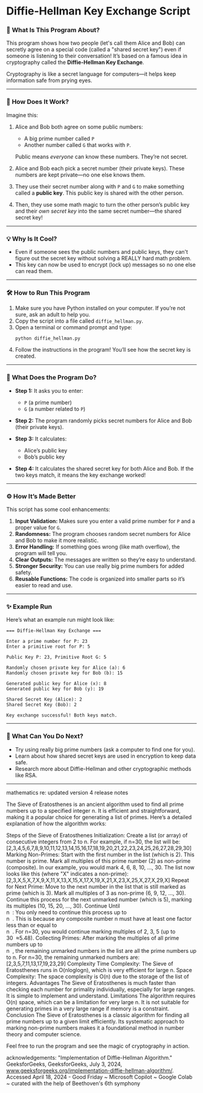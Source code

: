 

# **Diffie-Hellman Key Exchange Script**

### 🚀 **What Is This Program About?**

This program shows how two people (let's call them Alice and Bob) can secretly agree on a special code (called a "shared secret key") even if someone is listening to their conversation! It’s based on a famous idea in cryptography called the **Diffie-Hellman Key Exchange**.

Cryptography is like a secret language for computers—it helps keep information safe from prying eyes.

---

### 🤔 **How Does It Work?**

Imagine this:
1. Alice and Bob both agree on some public numbers: 
   - A big prime number called `P`
   - Another number called `G` that works with `P`.

   Public means *everyone* can know these numbers. They’re not secret.

2. Alice and Bob each pick a secret number (their private keys). These numbers are kept private—no one else knows them.

3. They use their secret number along with `P` and `G` to make something called a **public key**. This public key is shared with the other person.

4. Then, they use some math magic to turn the other person’s public key and their *own secret key* into the same secret number—the shared secret key!

---

### 💡 **Why Is It Cool?**
- Even if someone sees the public numbers and public keys, they can't figure out the secret key without solving a REALLY hard math problem.
- This key can now be used to encrypt (lock up) messages so no one else can read them.

---

### 🛠️ **How to Run This Program**

1. Make sure you have Python installed on your computer. If you’re not sure, ask an adult to help you.
2. Copy the script into a file called `diffie_hellman.py`.
3. Open a terminal or command prompt and type:
   ```
   python diffie_hellman.py
   ```
4. Follow the instructions in the program! You’ll see how the secret key is created.

---

### 📝 **What Does the Program Do?**

- **Step 1:** It asks you to enter:
  - `P` (a prime number)
  - `G` (a number related to `P`)

- **Step 2:** The program randomly picks secret numbers for Alice and Bob (their private keys).

- **Step 3:** It calculates:
  - Alice’s public key
  - Bob’s public key

- **Step 4:** It calculates the shared secret key for both Alice and Bob. If the two keys match, it means the key exchange worked!

---

### ⚙️ **How It’s Made Better**

This script has some cool enhancements:
1. **Input Validation:** Makes sure you enter a valid prime number for `P` and a proper value for `G`.
2. **Randomness:** The program chooses random secret numbers for Alice and Bob to make it more realistic.
3. **Error Handling:** If something goes wrong (like math overflow), the program will tell you.
4. **Clear Outputs:** The messages are written so they’re easy to understand.
5. **Stronger Security:** You can use really big prime numbers for added safety.
6. **Reusable Functions:** The code is organized into smaller parts so it’s easier to read and use.

---

### ✨ **Example Run**

Here’s what an example run might look like:

```
=== Diffie-Hellman Key Exchange ===

Enter a prime number for P: 23
Enter a primitive root for P: 5

Public Key P: 23, Primitive Root G: 5

Randomly chosen private key for Alice (a): 6
Randomly chosen private key for Bob (b): 15

Generated public key for Alice (x): 8
Generated public key for Bob (y): 19

Shared Secret Key (Alice): 2
Shared Secret Key (Bob): 2

Key exchange successful! Both keys match.
```

---

### 🎉 **What Can You Do Next?**

- Try using really big prime numbers (ask a computer to find one for you).
- Learn about how shared secret keys are used in encryption to keep data safe.
- Research more about Diffie-Hellman and other cryptographic methods like RSA.

---
mathematics re: updated version 4 release notes

The Sieve of Eratosthenes is an ancient algorithm used to find all prime numbers up to a specified integer n. It is efficient and straightforward, making it a popular choice for generating a list of primes. Here’s a detailed explanation of how the algorithm works:

Steps of the Sieve of Eratosthenes
Initialization:
Create a list (or array) of consecutive integers from 2 to n. For example, if n=30, the list will be: [2,3,4,5,6,7,8,9,10,11,12,13,14,15,16,17,18,19,20,21,22,23,24,25,26,27,28,29,30]
Marking Non-Primes:
Start with the first number in the list (which is 2). This number is prime.
Mark all multiples of this prime number (2) as non-prime (composite). In our example, you would mark 4, 6, 8, 10, ..., 30.
The list now looks like this (where "X" indicates a non-prime): [2,3,X,5,X,7,X,9,X,11,X,13,X,15,X,17,X,19,X,21,X,23,X,25,X,27,X,29,X]
Repeat for Next Prime:
Move to the next number in the list that is still marked as prime (which is 3). Mark all multiples of 3 as non-prime (6, 9, 12, ..., 30).
Continue this process for the next unmarked number (which is 5), marking its multiples (10, 15, 20, ..., 30).
Continue Until  
n
​
 :
You only need to continue this process up to  
n
​
 . This is because any composite number n must have at least one factor less than or equal to  
n
​
 .
For n=30, you would continue marking multiples of 2, 3, 5 (up to  
30
​
 ≈5.48).
Collecting Primes:
After marking the multiples of all prime numbers up to  
n
​
 , the remaining unmarked numbers in the list are all the prime numbers up to n.
For n=30, the remaining unmarked numbers are: [2,3,5,7,11,13,17,19,23,29]
Complexity
Time Complexity: The Sieve of Eratosthenes runs in O(nloglogn), which is very efficient for large n.
Space Complexity: The space complexity is O(n) due to the storage of the list of integers.
Advantages
The Sieve of Eratosthenes is much faster than checking each number for primality individually, especially for large ranges.
It is simple to implement and understand.
Limitations
The algorithm requires O(n) space, which can be a limitation for very large n.
It is not suitable for generating primes in a very large range if memory is a constraint.
Conclusion
The Sieve of Eratosthenes is a classic algorithm for finding all prime numbers up to a given limit efficiently. Its systematic approach to marking non-prime numbers makes it a foundational method in number theory and computer science.

Feel free to run the program and see the magic of cryptography in action. 

acknowledgements: 
"Implementation of Diffie-Hellman Algorithm." GeeksforGeeks, GeeksforGeeks, July 3, 2024, www.geeksforgeeks.org/implementation-diffie-hellman-algorithm/. Accessed 
April 18, 2024 - Good Friday ~ Microsoft Copilot ~ Google Colab ~
curated with the help of Beethoven's 6th symphony 
